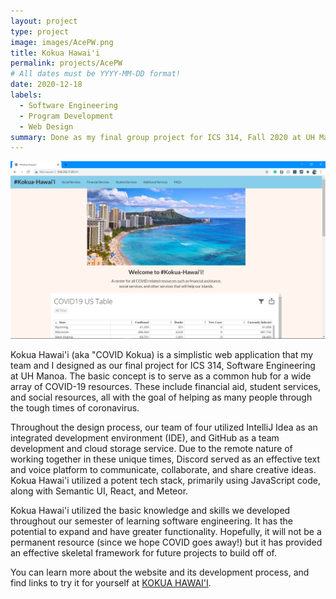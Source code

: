 ```yaml
---
layout: project
type: project
image: images/AcePW.png
title: Kokua Hawai'i
permalink: projects/AcePW
# All dates must be YYYY-MM-DD format!
date: 2020-12-18
labels:
  - Software Engineering
  - Program Development
  - Web Design
summary: Done as my final group project for ICS 314, Fall 2020 at UH Manoa.
---
```


<div class="ui large rounded images">
  <img class="ui image" src="../images/kokua.png">
</div>

Kokua Hawai'i (aka "COVID Kokua) is a simplistic web application that my team and I designed as our final project for ICS 314, Software Engineering at UH Manoa. The basic concept is to serve as a common hub for a wide array of COVID-19 resources. These include financial aid, student services, and social resources, all with the goal of helping as many people through the tough times of coronavirus. 

Throughout the design process, our team of four utilized IntelliJ Idea as an integrated development environment (IDE), and GitHub as a team development and cloud storage service. Due to the remote nature of working together in these unique times, Discord served as an effective text and voice platform to communicate, collaborate, and share creative ideas. Kokua Hawai'i utilized a potent tech stack, primarily using JavaScript code, along with Semantic UI, React, and Meteor.

Kokua Hawai'i utilized the basic knowledge and skills we developed throughout our semester of learning software engineering. It has the potential to expand and have greater functionality. Hopefully, it will not be a permanent resource (since we hope COVID goes away!) but it has provided an effective skeletal framework for future projects to build off of.

You can learn more about the website and its development process, and find links to try it for yourself at [KOKUA HAWAI'I](https://covid-kokua.github.io/).
